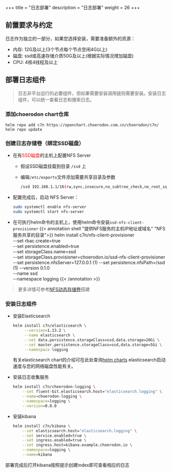 +++
title = "日志部署"
description = "日志部署"
weight = 26
+++

## 前置要求与约定

日志作为独立的一部分，如果您选择安装，需要准备额外的资源：

- 内存: 12G及以上(3个节点每个节点空闲4G以上)
- 磁盘: ssd或高速存储介质50G及以上(根据实际情况增加磁盘)
- CPU: 4核4线程及以上

## 部署日志组件

<blockquote class="note">
日志非平台运行的必要组件，但如果需要安装调用链则需要安装。安装日志组件，可以统一查看日志和搜索日志。
</blockquote>

### 添加choerodon chart仓库

```
helm repo add c7n https://openchart.choerodon.com.cn/choerodon/c7n/
helm repo update
```

### 创建日志存储卷（绑定SSD磁盘）

- 在有<span style="color: red">SSD磁盘</span>的主机上配置NFS Server
    - 假设SSD磁盘挂载到目录 `/ssd` 上
    - 编辑`/etc/exports`文件添加需要共享目录及参数

        ``` bash
        /ssd 192.168.1.1/16(rw,sync,insecure,no_subtree_check,no_root_squash)
        ```

- 配置完成后，启动 NFS Server：

    ``` bash
    sudo systemctl enable nfs-server
    sudo systemctl start nfs-server
    ```

- 在可执行helm命令的主机上，使用helm命令安装`ssd-nfs-client-provisioner`
{{< annotation shell "提供NFS服务的主机IP地址或域名" "NFS服务共享的目录">}}
helm install c7n/nfs-client-provisioner \
    --set rbac.create=true \
    --set persistence.enabled=true \
    --set storageClass.name=ssd \
    --set storageClass.provisioner=choerodon.io/ssd-nfs-client-provisioner \
    --set persistence.nfsServer=127.0.0.1 \(1)
    --set persistence.nfsPath=/ssd \(1)
    --version 0.1.0 \
    --name ssd \
    --namespace logging
{{< /annotation >}}

<blockquote class="note">
更多详情可参考<a href="../../nfs" target="_blank">NFS动态存储卷</a>搭建
</blockquote>

### 安装日志组件

- 安装Elasticsearch

    ```bash
    helm install c7n/elasticsearch \
         --version=1.13.2 \
         --name elasticsearch \
         --set data.persistence.storageClass=ssd,data.storage=20Gi \
         --set master.persistence.storageClass=ssd,data.storage=5Gi \
         --namespace logging
    ```

   有关elasticsearch chart的介绍可在此处查询[helm charts](https://github.com/helm/charts/tree/master/stable/elasticsearch)
   elasticsearch启动速度与您的网络磁盘性能有关。

- 安装日志收集服务

    ```bash
    helm install c7n/choerodon-logging \
        --set fluent-bit.elasticsearch.host="elasticsearch.logging" \
        --name=choerodon-logging \
        --namespace=logging \
        --version=0.8.0
    ```

- 安装kibana

    ```bash
    helm install c7n/kibana \
        --set elasticsearch.host="elasticsearch.logging" \
        --set service.enabled=true \
        --set ingress.enabled=true \
        --set ingress.host=kibana.example.choerodon.io \
        --namespace=logging \
        --name=kibana
    ```

部署完成后打开kibana按照提示创建index即可查看相应的日志